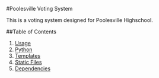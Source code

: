 #Poolesville Voting System

This is a voting system designed for Poolesville Highschool.

##Table of Contents
1. [Usage](/admin/docs/usage/)
2. [Python](/admin/docs/pvs/)
3. [Templates](/admin/docs/templates/)
4. [Static Files](/admin/docs/static/)
5. [Dependencies](/admin/docs/dependencies/)

